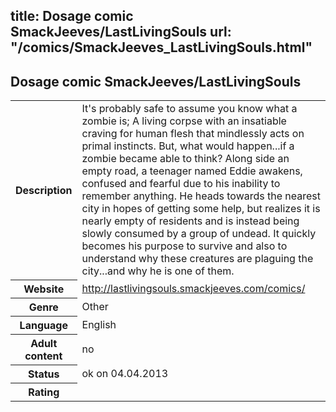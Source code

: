 title: Dosage comic SmackJeeves/LastLivingSouls
url: "/comics/SmackJeeves_LastLivingSouls.html"
---
Dosage comic SmackJeeves/LastLivingSouls
-----------------------------------------

<table class="comicinfo">
<tr>
<th>Description</th><td>It's probably safe to assume you know what a zombie is; A living corpse with an insatiable craving for human flesh that mindlessly acts on primal instincts. But, what would happen...if a zombie became able to think? Along side an empty road, a teenager named Eddie awakens, confused and fearful due to his inability to remember anything. He heads towards the nearest city in hopes of getting some help, but realizes it is nearly empty of residents and is instead being slowly consumed by a group of undead. It quickly becomes his purpose to survive and also to understand why these creatures are plaguing the city...and why he is one of them.</td>
</tr>
<tr>
<th>Website</th><td><a href="http://lastlivingsouls.smackjeeves.com/comics/">http://lastlivingsouls.smackjeeves.com/comics/</a></td>
</tr>
<tr>
<th>Genre</th><td>Other</td>
</tr>
<tr>
<th>Language</th><td>English</td>
</tr>
<tr>
<th>Adult content</th><td>no</td>
</tr>
<tr>
<th>Status</th><td>ok on 04.04.2013</td>
</tr>
<tr>
<th>Rating</th><td><div class="g-plusone" data-size="standard" data-annotation="bubble"
 data-href="http://lastlivingsouls.smackjeeves.com/comics/"></div></td>
</tr>
</table>
<script type="text/javascript">
  (function() {
    var po = document.createElement('script'); po.type = 'text/javascript'; po.async = true;
    po.src = 'https://apis.google.com/js/plusone.js';
    var s = document.getElementsByTagName('script')[0]; s.parentNode.insertBefore(po, s);
  })();
</script>
